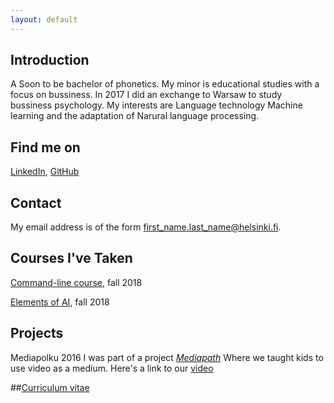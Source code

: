 ```yaml
---
layout: default
---
```


## Introduction

A Soon to be bachelor of phonetics. My minor is educational studies with a focus on bussiness.
In 2017 I did an exchange to Warsaw to study bussiness psychology. My interests are Language technology 
Machine learning and the adaptation of Narural language processing.
## Find me on

[LinkedIn](https://www.linkedin.com/in/rosa-suviranta-5334a9130/), [GitHub](https://github.com/rvers)

## Contact

My email address is of the form first_name.last_name@helsinki.fi.

## Courses I've Taken

[Command-line course](https://courses.helsinki.fi/fi/KIK-LG218/126710126), fall 2018

[Elements of AI](https://course.elementsofai.com/), fall 2018

## Projects
Mediapolku 2016
I was part of a project [_Mediapath_](https://blogs.helsinki.fi/mediapolku/)
Where we taught kids to use video as a medium. Here's a link to our [video](https://www.youtube.com/watch?v=F0gpEgASocc)

##[Curriculum vitae](https://www.overleaf.com/read/yyjxbmftmsyd)







